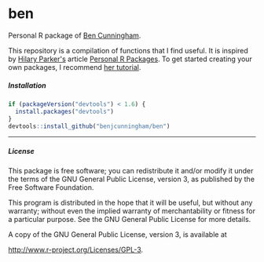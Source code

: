 ben
===

Personal R package of [Ben Cunningham](http://www.linkedin.com/in/cunninghamben).

This repository is a compilation of functions that I find useful. It is inspired by [Hilary Parker's](http://hilaryparker.com/) article [Personal R Packages](http://hilaryparker.com/2013/04/03/personal-r-packages/). To get started creating your own packages, I recommend [her tutorial](http://hilaryparker.com/2014/04/29/writing-an-r-package-from-scratch/).

##### Installation

```r
if (packageVersion("devtools") < 1.6) {
  install.packages("devtools")
}
devtools::install_github("benjcunningham/ben")
```

---

##### License

This package is free software; you can redistribute it and/or modify it under the terms of the GNU General Public License, version 3, as published by the Free Software Foundation.

This program is distributed in the hope that it will be useful, but without any warranty; without even the implied warranty of merchantability or fitness for a particular purpose.  See the GNU General Public License for more details.

A copy of the GNU General Public License, version 3, is available at

<http://www.r-project.org/Licenses/GPL-3>.